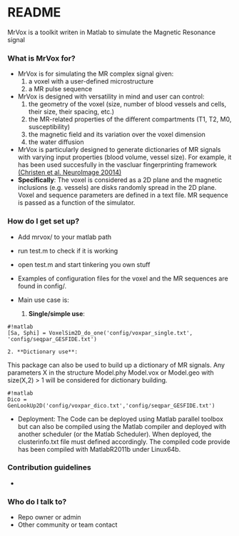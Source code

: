 # README #

MrVox is a toolkit writen in Matlab to simulate the Magnetic Resonance 
signal


### What is MrVox for? ###

* MrVox is for simulating the MR complex signal given:
    1. a voxel with a user-defined microstructure
    2. a MR pulse sequence  
* MrVox is designed with versatility in mind and user can control:
    1. the geometry of the voxel (size, number of blood vessels and cells, their size, their spacing, etc.)
    2. the MR-related properties of the different compartments (T1, T2, M0, susceptibility)
    3. the magnetic field and its variation over the voxel dimension
    4. the water diffusion  
* MrVox is particularly designed to generate dictionaries of MR signals with varying input properties (blood volume, vessel size). 
For example, it has been used succesfully in the vascluar fingerprinting framework 
[(Christen et al. NeuroImage 20014)](http://www.sciencedirect.com/science/article/pii/S1053811913012019)
* **Specifically**: The voxel is considered as a 2D plane and the magnetic inclusions (e.g. vessels) 
are disks randomly spread in the 2D plane. Voxel and sequence parameters are defined in a text file.
MR sequence is passed as a function of the simulator.

### How do I get set up? ###

* Add mrvox/ to your matlab path
* run test.m to check if it is working
* open test.m and start tinkering you own stuff
* Examples of configuration files for the voxel and the MR sequences are found in config/.
* Main use case is: 

    1. **Single/simple use**:
```
#!matlab
[Sa, Sphi] = VoxelSim2D_do_one('config/voxpar_single.txt', 'config/seqpar_GESFIDE.txt')
```

    2. **Dictionary use**:
This package can also be used to build up a dictionary of MR signals. Any 
parameters X in the structure Model.phy Model.vox or Model.geo with 
size(X,2) > 1 will be considered for dictionary building.
```
#!matlab
Dico = GenLookUp2D('config/voxpar_dico.txt','config/seqpar_GESFIDE.txt')
```

* Deployment: The Code can be deployed using Matlab parallel toolbox but 
can also be compiled using the Matlab compiler and deployed with another scheduler (or the Matlab Scheduler).
When deployed, the clusterinfo.txt file must defined accordingly.
The compiled code provide has been compiled with MatlabR2011b under Linux64b.


### Contribution guidelines ###

* 

### Who do I talk to? ###

* Repo owner or admin
* Other community or team contact